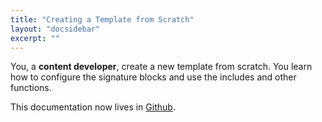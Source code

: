 ```yaml
---
title: "Creating a Template from Scratch"
layout: "docsidebar"
excerpt: ""
---
```

You, a **content developer**, create a new template from scratch. You learn how to configure the signature blocks and use the includes and other functions.

This documentation now lives in [Github](https://github.com/legalese/legalese-google-app/blob/master/README.org#howto-write-a-new-xml-template).
